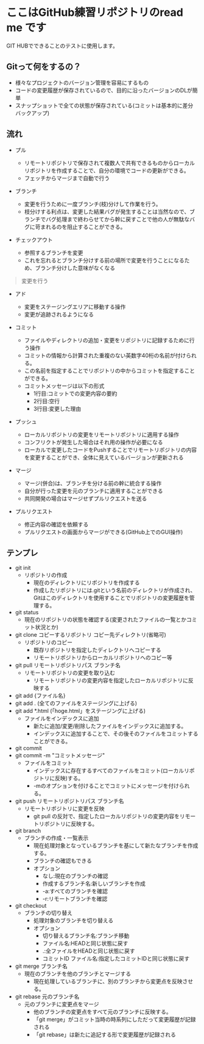 # ここはGitHub練習リポジトリのread me です
GIT HUBでできることのテストに使用します。

## Gitって何をするの？
 - 様々なプロジェクトのバージョン管理を容易にするもの
 - コードの変更履歴が保存されているので、目的に沿ったバージョンのDLが簡単
 - スナップショットで全ての状態が保存されている(コミットは基本的に差分バックアップ)

## 流れ
 - プル
   - リモートリポジトリで保存されて複数人で共有できるものからローカルリポジトリを作成することで、自分の環境でコードの更新ができる。
   - フェッチからマージまで自動で行う

 - ブランチ
   - 変更を行うために一度ブランチ(枝)分けして作業を行う。
   - 枝分けする利点は、変更した結果バグが発生することは当然なので、ブランチでバグ処理まで終わらせてから幹に戻すことで他の人が無駄なバグに苛まれるのを阻止することができる。

 - チェックアウト
    - 参照するブランチを変更
    - これを忘れるとブランチ分けする前の場所で変更を行うことになるため、ブランチ分けした意味がなくなる

> 変更を行う

 - アド
   - 変更をステージングエリアに移動する操作
   - 変更が追跡されるようになる

 - コミット
   - ファイルやディレクトリの追加・変更をリポジトリに記録するために行う操作
   - コミットの情報から計算された重複のない英数字40桁の名前が付けられる。
   - この名前を指定することでリポジトリの中からコミットを指定することができる。
   - コミットメッセージは以下の形式
      - 1行目:コミットでの変更内容の要約
      - 2行目:空行
      - 3行目:変更した理由

 - プッシュ
    - ローカルリポジトリの変更をリモートリポジトリに適用する操作
    - コンフリクトが発生した場合はそれ用の操作が必要になる
    - ローカルで変更したコードをPushすることでリモートリポジトリの内容を変更することができ、全体に見えているバージョンが更新される

 - マージ
   - マージ(併合)は、ブランチを分ける前の幹に統合する操作
   - 自分が行った変更を元のブランチに適用することができる
   - 共同開発の場合はマージせずプルリクエストを送る

 - プルリクエスト
   - 修正内容の確認を依頼する
   - プルリクエストの画面からマージができる(GitHub上でのGUI操作)

## テンプレ
 - git init
    - リポジトリの作成
       - 現在のディレクトリにリポジトリを作成する
       - 作成したリポジトリには.gitという名前のディレクトリが作成され、Gitはこのディレクトリを使用することでリポジトリの変更履歴を管理する。
 - git status
    - 現在のリポジトリの状態を確認する(変更されたファイルの一覧とかコミット状況とか)
 - git clone コピーするリポジトリ コピー先ディレクトリ(省略可)
    - リポジトリのコピー
       - 既存リポジトリを指定したディレクトリへコピーする
       - リモートリポジトリからローカルリポジトリへのコピー等
 - git pull リモートリポジトリパス ブランチ名
    - リモートリポジトリの変更を取り込む
       - リモートリポジトリの変更内容を指定したローカルリポジトリに反映する
 - git add {ファイル名}
 - git add . (全てのファイルをステージングに上げる)
 - git add *.html (「hoge.html」をステージングに上げる)
    - ファイルをインデックスに追加
       - 新たに追加/変更/削除したファイルをインデックスに追加する。
       - インデックスに追加することで、その後そのファイルをコミットすることができる。
 - git commit
 - git commit -m "コミットメッセージ"
    - ファイルをコミット
       - インデックスに存在するすべてのファイルをコミット(ローカルリポジトリに反映)する。
       - -mのオプションを付けることでコミットにメッセージを付けられる。
 - git push リモートリポジトリパス ブランチ名
    - リモートリポジトリに変更を反映
       - git pull の反対で、指定したローカルリポジトリの変更内容をリモートリポジトリに反映する。
 - git branch
    - ブランチの作成・一覧表示
       - 現在処理対象となっているブランチを基にして新たなブランチを作成する。
       - ブランチの確認もできる
       - オプション
          - なし:現在のブランチの確認
          - 作成するブランチ名:新しいブランチを作成
          - -a:すべてのブランチを確認
          - -r:リモートブランチを確認
 - git checkout
    - ブランチの切り替え
       - 処理対象のブランチを切り替える
       - オプション
          - 切り替えるブランチ名:ブランチ移動
          - ファイル名:HEADと同じ状態に戻す
          - .:全ファイルをHEADと同じ状態に戻す
          - コミットID ファイル名:指定したコミットIDと同じ状態に戻す
 - git merge ブランチ名
    - 現在のブランチを他のブランチとマージする
       - 現在処理しているブランチに、別のブランチから変更点を反映させる。
 - git rebase 元のブランチ名
    - 元のブランチに変更点をマージ
       - 他のブランチの変更点をすべて元のブランチに反映する。
       - 「git merge」がコミット当時の時系列にしただって変更履歴が記録される
       - 「git rebase」は新たに追記する形で変更履歴が記録される

